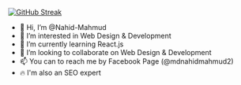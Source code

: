 [![GitHub Streak](https://github-readme-streak-stats.herokuapp.com?user=Nahid-Mahmud&theme=github-dark-blue)](https://git.io/streak-stats)








- 👋 Hi, I’m @Nahid-Mahmud
- 👀 I’m interested in Web Design & Development
- 🌱 I’m currently learning React.js
- 💞️ I’m looking to collaborate on Web Design & Development
- 📫 You can to reach me by Facebook Page (@mdnahidmahmud2)
- 🔥 I'm also an SEO expert
<!---
Nahid-Mahmud/Nahid-Mahmud is a ✨ special ✨ repository because its `README.md` (this file) appears on your GitHub profile.
You can click the Preview link to take a look at your changes.
--->
